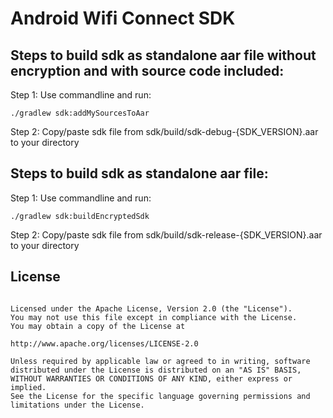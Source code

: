# Android Wifi Connect SDK

## Steps to build sdk as standalone aar file without encryption and with source code included:

Step 1: Use commandline and run:

```
./gradlew sdk:addMySourcesToAar
```

Step 2: Copy/paste sdk file from sdk/build/sdk-debug-{SDK_VERSION}.aar to your directory


## Steps to build sdk as standalone aar file:

Step 1: Use commandline and run:

```
./gradlew sdk:buildEncryptedSdk
```

Step 2: Copy/paste sdk file from sdk/build/sdk-release-{SDK_VERSION}.aar to your directory

## License

```Copyright 2021 Oleksii Bolshakov

Licensed under the Apache License, Version 2.0 (the "License").
You may not use this file except in compliance with the License.
You may obtain a copy of the License at

http://www.apache.org/licenses/LICENSE-2.0

Unless required by applicable law or agreed to in writing, software
distributed under the License is distributed on an "AS IS" BASIS,
WITHOUT WARRANTIES OR CONDITIONS OF ANY KIND, either express or implied.
See the License for the specific language governing permissions and
limitations under the License.
```
